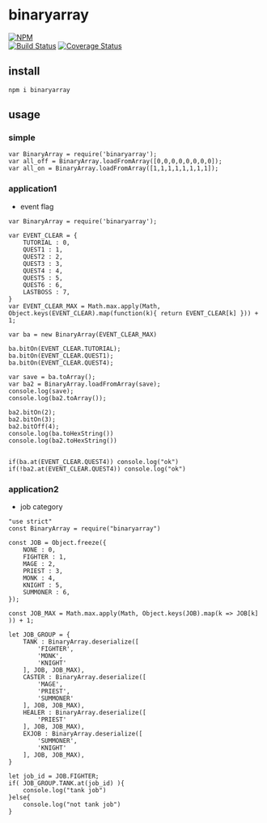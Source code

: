 # binaryarray

[![NPM](https://nodei.co/npm/binaryarray.png?downloads=true&downloadRank=true&stars=true)](https://nodei.co/npm/binaryarray)  
[![Build Status](https://secure.travis-ci.org/you21979/node-binaryarray.png?branch=master)](https://travis-ci.org/you21979/node-binaryarray)
[![Coverage Status](https://coveralls.io/repos/you21979/node-binaryarray/badge.png)](https://coveralls.io/r/you21979/node-binaryarray)

## install

```
npm i binaryarray
```

## usage

### simple

```
var BinaryArray = require('binaryarray');
var all_off = BinaryArray.loadFromArray([0,0,0,0,0,0,0,0]);
var all_on = BinaryArray.loadFromArray([1,1,1,1,1,1,1,1]);
```

### application1

* event flag

```
var BinaryArray = require('binaryarray');

var EVENT_CLEAR = {
    TUTORIAL : 0,
    QUEST1 : 1,
    QUEST2 : 2,
    QUEST3 : 3,
    QUEST4 : 4,
    QUEST5 : 5,
    QUEST6 : 6,
    LASTBOSS : 7,
}
var EVENT_CLEAR_MAX = Math.max.apply(Math, Object.keys(EVENT_CLEAR).map(function(k){ return EVENT_CLEAR[k] })) + 1;

var ba = new BinaryArray(EVENT_CLEAR_MAX)

ba.bitOn(EVENT_CLEAR.TUTORIAL);
ba.bitOn(EVENT_CLEAR.QUEST1);
ba.bitOn(EVENT_CLEAR.QUEST4);

var save = ba.toArray();
var ba2 = BinaryArray.loadFromArray(save);
console.log(save);
console.log(ba2.toArray());

ba2.bitOn(2);
ba2.bitOn(3);
ba2.bitOff(4);
console.log(ba.toHexString())
console.log(ba2.toHexString())


if(ba.at(EVENT_CLEAR.QUEST4)) console.log("ok")
if(!ba2.at(EVENT_CLEAR.QUEST4)) console.log("ok")

```

### application2

* job category

```
"use strict"
const BinaryArray = require("binaryarray")

const JOB = Object.freeze({
    NONE : 0,
    FIGHTER : 1,
    MAGE : 2,
    PRIEST : 3,
    MONK : 4,
    KNIGHT : 5,
    SUMMONER : 6,
});

const JOB_MAX = Math.max.apply(Math, Object.keys(JOB).map(k => JOB[k] )) + 1;

let JOB_GROUP = {
    TANK : BinaryArray.deserialize([
        'FIGHTER',
        'MONK',
        'KNIGHT'
    ], JOB, JOB_MAX),
    CASTER : BinaryArray.deserialize([
        'MAGE',
        'PRIEST',
        'SUMMONER'
    ], JOB, JOB_MAX),
    HEALER : BinaryArray.deserialize([
        'PRIEST'
    ], JOB, JOB_MAX),
    EXJOB : BinaryArray.deserialize([
        'SUMMONER',
        'KNIGHT'
    ], JOB, JOB_MAX),
}

let job_id = JOB.FIGHTER;
if( JOB_GROUP.TANK.at(job_id) ){
    console.log("tank job")
}else{
    console.log("not tank job")
}
```
